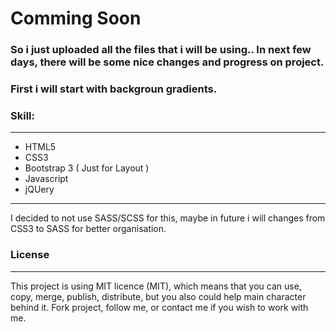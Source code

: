 Comming Soon
===

### So i just uploaded all the files that i will be using.. In next few days, there will be some nice changes and progress on project.

### First i will start with backgroun gradients.

### Skill:
----------
* HTML5
* CSS3
* Bootstrap 3 ( Just for Layout )
* Javascript
* jQUery
---------------------------------

I decided to not use SASS/SCSS for this, maybe in future i will changes from CSS3 to SASS for better organisation.

### License
-----------
This project is using MIT licence (MIT), which means that you can use, copy, merge, publish, distribute, but you also could help main character behind it. Fork project, follow me, or contact me if you wish to work with me. 
